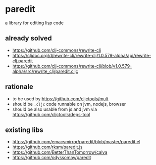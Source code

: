 # paredit

a library for editing lisp code

## already solved

- https://github.com/clj-commons/rewrite-clj
- https://cljdoc.org/d/rewrite-clj/rewrite-clj/1.0.579-alpha/api/rewrite-clj.paredit
- https://github.com/clj-commons/rewrite-clj/blob/v1.0.579-alpha/src/rewrite_clj/paredit.cljc

## rationale

- to be used by https://github.com/cljctools/mult
- should be `.cljc` code runnable on jvm, nodejs, browser
- should be also usable from js and jvm via https://github.com/cljctools/deps-tool

## existing libs

- https://github.com/emacsmirror/paredit/blob/master/paredit.el
- https://github.com/rksm/paredit.js
- https://github.com/BetterThanTomorrow/calva
- https://github.com/odyssomay/paredit
